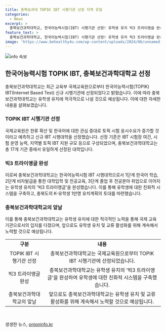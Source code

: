 ```yaml
---
title: 충북보과대 TOPIK IBT 시행기관 선정 지역 유일
categories:
  - News
excerpt: >
  충북보건과학대학교, 한국어능력시험(IBT) 시행기관 선정! 유학생 유치 빅3 트라이앵글 완성. 충북보과대, 국제교육원으로부터 TOPIK IBT 시행대학으로 선정되었다. 이에 충북지역에서는 충북보과대가 유일하게 뽑혔는데, 이를 통해 유학생 유치 빅3 트라이앵글을 완성했다. 박용석 총장은 충북도가 심혈을 기울이는 충북형 K유학생 1만명 유치계획의 토대가 되는 유학생 친화적 시스템을 구축했다고 전했다.
feature_text: >
  충북보건과학대학교, 한국어능력시험(IBT) 시행기관 선정! 유학생 유치 빅3 트라이앵글 완성. 충북보과대, 국제교육원으로부터 TOPIK IBT 시행대학으로 선정되었다. 이에 충북지역에서는 충북보과대가 유일하게 뽑혔는데, 이를 통해 유학생 유치 빅3 트라이앵글을 완성했다. 박용석 총장은 충북도가 심혈을 기울이는 충북형 K유학생 1만명 유치계획의 토대가 되는 유학생 친화적 시스템을 구축했다고 전했다.
image: 'https://www.behealthy4u.com/wp-content/uploads/2024/06/unnamed-file.png'
---
```


<p><img src="https://www.behealthy4u.com/wp-content/uploads/2024/06/unnamed-file.png" alt="info 속보" /></p>

<h2 data-ke-size="size26">한국어능력시험 TOPIK IBT, 충북보건과학대학교 선정</h2>

<p data-ke-size="size16">충북보건과학대학교는 최근 교육부 국제교육원으로부터 한국어능력시험(TOPIK) IBT(Internet Based Test) 신규 시행기관에 선정되었다고 밝혔습니다. 이에 따라 충북보건과학대학교는 유학생 유치에 적극적으로 나설 것으로 예상됩니다. 이에 대한 자세한 내용을 살펴보겠습니다.</p>

<h3>TOPIK IBT 시행기관 선정</h3>

<p data-ke-size="size16">국제교육원은 한류 확산 및 한국어에 대한 관심 증대로 토픽 시험 응시수요가 증가할 것이라고 예측하고 신규 IBT 시행대학을 선정했습니다. 선정 기준은 IBT 시험장 여건, 시험 운영 능력, 지역별 토픽 IBT 지원 규모 등으로 구성되었으며, 충북보건과학대학교는 총 17개 기관 중에서 유일하게 선정된 대학입니다.</p>

<h3>빅3 트라이앵글 완성</h3>

<p data-ke-size="size16">이로써 충북보건과학대학교는 한국어능력시험 IBT 시행대학으로서 1단계 한국어 학습, 2단계 비자발급을 통한 대학입학 및 전공교육, 3단계 졸업 후 전공분야 취업으로 이어지는 유학생 유치의 '빅3 트라이앵글'을 완성했습니다. 이를 통해 유학생에 대한 친화적 시스템을 구축하고, 충북도의 K-유학생 1만명 유치계획의 토대를 마련했습니다.</p>

<h3>충북보건과학대학교의 앞날</h3>

<p data-ke-size="size16">이를 통해 충북보건과학대학교는 유학생 유치에 대한 적극적인 노력을 통해 국제 교육 기관으로서의 입지를 다졌으며, 앞으로도 유학생 유치 및 교류 활성화를 위해 계속해서 노력할 것으로 예상됩니다.</p>

<table>
  <tr>
    <td style="text-align: center; height: 17px;"><b>구분</b></td>
    <td style="text-align: center; height: 17px;"><b>내용</b></td>
  </tr>
  <tr>
    <td style="text-align: center; height: 17px;">TOPIK IBT 시행기관 선정</td>
    <td style="text-align: center; height: 17px;">충북보건과학대학교는 국제교육원으로부터 TOPIK IBT 시행기관에 선정되었습니다.</td>
  </tr>
  <tr>
    <td style="text-align: center; height: 17px;">빅3 트라이앵글 완성</td>
    <td style="text-align: center; height: 17px;">충북보건과학대학교는 유학생 유치의 '빅3 트라이앵글'을 완성하여 유학생에 대한 친화적 시스템을 구축했습니다.</td>
  </tr>
  <tr>
    <td style="text-align: center; height: 17px;">충북보건과학대학교의 앞날</td>
    <td style="text-align: center; height: 17px;">앞으로도 충북보건과학대학교는 유학생 유치 및 교류 활성화를 위해 계속해서 노력할 것으로 예상됩니다.</td>
  </tr>
</table>

<p data-ke-size="size16">&nbsp;</p>
생생한 뉴스, <a href="https://onioninfo.kr" rel="dofollow">onioninfo.kr</a>


